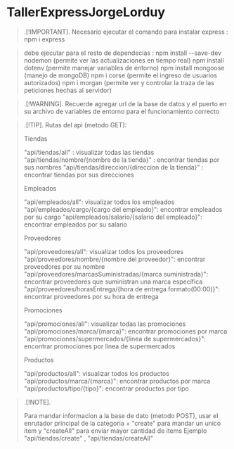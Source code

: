 # TallerExpressJorgeLorduy

> .[!IMPORTANT].
> Necesario ejecutar el comando para instalar express : npm i express


>
> debe ejecutar para el resto de dependecias :
> npm install --save-dev nodemon (permite ver las actualizaciones en tiempo real)
> npm install dotenv (permite manejar variables de entorno)
> npm install mongoose (manejo de mongoDB)
> npm i corse (permite el ingreso de usuarios autorizados)
> npm i morgan (permite ver y controlar la traza de las peticiones hechas al servidor)

> .[!WARNING].
> Recuerde agregar url de la base de datos y el puerto en su archivo de variables de entorno para el funcionamiento correcto

> .[!TIP].
> Rutas del api (metodo GET):
>
> Tiendas
>
> "api/tiendas/all" : visualizar todas las tiendas
> "api/tiendas/nombre/{nombre de la tienda}" : encontrar tiendas por sus nombres
> "api/tiendas/direccion/{direccion de la tienda}" : encontrar tiendas por sus direcciones
>
> Empleados
>
> "api/empleados/all": visualizar todos los empleados
> "api/empleados/cargo/{cargo del empleado}": encontrar empleados por su cargo
> "api/empleados/salario/{salario del empleado}": encontrar empleados por su salario
>
> Proveedores
>
> "api/proveedores/all": visualizar todos los proveedores
> "api/proveedores/nombre/{nombre del proveedor}": encontrar proveedores por su nombre
> "api/proveedores/marcasSuministradas/{marca suministrada}": encontrar proveedores que suministran una marca específica
> "api/proveedores/horasEntrega/{hora de entrega formato(00:00)}": encontrar proveedores por su hora de entrega
>
> Promociones
>
> "api/promociones/all": visualizar todas las promociones
> "api/promociones/marca/{marca}": encontrar promociones por marca
> "api/promociones/supermercados/{linea de supermercados}": encontrar promociones por línea de supermercados
>
> Productos
>
> "api/productos/all": visualizar todos los productos
> "api/productos/marca/{marca}": encontrar productos por marca
> "api/productos/tipo/{tipo}": encontrar productos por tipo

> .[!NOTE].
>
> Para mandar informacion a la base de dato (metodo POST), usar el enrutador principal de la categoria + "create" para mandar un unico item y "createAll" para enviar mayor cantidad de items
> Ejemplo "api/tiendas/create" , "api/tiendas/createAll"
